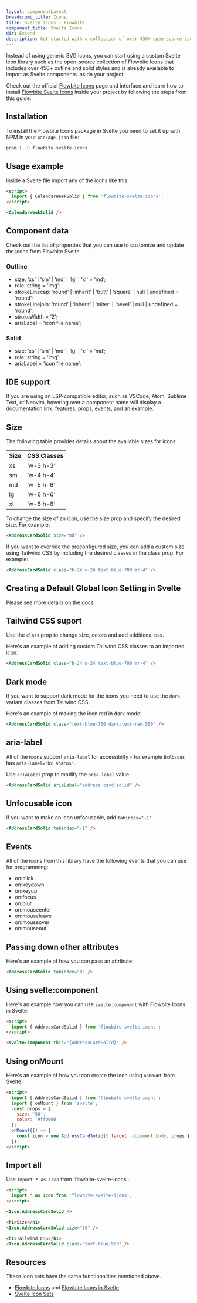 ```yaml
---
layout: componentLayout
breadcrumb_title: Icons
title: Svelte Icons - Flowbite
component_title: Svelte Icons
dir: Extend
description: Get started with a collection of over 430+ open-source icons built for Svelte and Flowbite and a collection of other external icon libraries to build beautiful websites
---
```


<script>
  import { P, A, List, Li } from '$lib'
  
	import CheckCircle from './CheckCircle.svelte'
</script>

Instead of using generic SVG icons, you can start using a custom Svelte icon library such as the open-source collection of Flowbite Icons that includes over 450+ outline and solid styles and is already available to import as Svelte components inside your project.

Check out the official [Flowbite Icons](https://flowbite.com/icons/) page and interface and learn how to install [Flowbite Svelte Icons](https://flowbite-svelte-icons.vercel.app/) inside your project by following the steps from this guide.

## Installation

To install the Flowbite Icons package in Svelte you need to set it up with NPM in your `package.json` file:

```sh
pnpm i -D flowbite-svelte-icons
```

## Usage example

Inside a Svelte file import any of the icons like this:

```html
<script>
  import { CalendarWeekSolid } from 'flowbite-svelte-icons';
</script>

<CalendarWeekSolid />
```

## Component data

Check out the list of properties that you can use to customize and update the icons from Flowbite Svelte.

### Outline

- size: ‘xs’ | ‘sm’ | ‘md’ | ‘lg’ | ‘xl’ = ‘md’;
- role: string = ‘img’;
- strokeLinecap: ‘round’ | ‘inherit’ | ‘butt’ | ‘square’ | null | undefined = ‘round’;
- strokeLinejoin: ‘round’ | ‘inherit’ | ‘miter’ | ‘bevel’ | null | undefined = ‘round’;
- strokeWidth = ‘2’;
- ariaLabel = ‘icon file name’;

### Solid

- size: ‘xs’ | ‘sm’ | ‘md’ | ‘lg’ | ‘xl’ = ‘md’;
- role: string = ‘img’;
- ariaLabel = ‘icon file name’;

## IDE support

If you are using an LSP-compatible editor, such as VSCode, Atom, Sublime Text, or Neovim, hovering over a component name will display a documentation link, features, props, events, and an example.

## Size

The following table provides details about the available sizes for icons:

|Size|CSS Classes|
|--|--|
|xs|‘w-3 h-3’|
|sm|‘w-4 h-4’|
|md|‘w-5 h-6’|
|lg|‘w-6 h-6’|
|xl|‘w-8 h-8’|

To change the size of an icon, use the size prop and specify the desired size. For example:

```html
<AddressCardSolid size="md" />
```

If you want to override the preconfigured size, you can add a custom size using Tailwind CSS by including the desired classes in the class prop. For example:

```html
<AddressCardSolid class="h-24 w-24 text-blue-700 mr-4" />
```

## Creating a Default Global Icon Setting in Svelte

Please see more details on the [docs](https://flowbite-svelte-icons.vercel.app/)

## Tailwind CSS suport

Use the `class` prop to change size, colors and add additional css.

Here's an example of adding custom Tailwind CSS classes to an imported icon:

```html
<AddressCardSolid class="h-24 w-24 text-blue-700 mr-4" />
```

## Dark mode

If you want to support dark mode for the icons you need to use the `dark` variant classes from Tailwind CSS.

Here's an example of making the icon red in dark mode:

```html
<AddressCardSolid class="text-blue-700 dark:text-red-500" />
```

## aria-label

All of the icons support `aria-label` for accessibilty - for example `BxAbacus` has `aria-label="bx abacus"`.

Use `ariaLabel` prop to modify the `aria-label` value.

```html
<AddressCardSolid ariaLabel="address card solid" />
```

## Unfocusable icon

If you want to make an icon unfocusable, add `tabindex="-1"`.

```html
<AddressCardSolid tabindex="-1" />
```

## Events

All of the icons from this library have the following events that you can use for programming:

- on:click
- on:keydown
- on:keyup
- on:focus
- on:blur
- on:mouseenter
- on:mouseleave
- on:mouseover
- on:mouseout

## Passing down other attributes

Here's an example of how you can pass an attribute:

```html
<AddressCardSolid tabindex="0" />
```

## Using svelte:component

Here's an example how you can use `svelte:component` with Flowbite Icons in Svelte:

```html
<script>
  import { AddressCardSolid } from 'flowbite-svelte-icons';
</script>

<svelte:component this="{AddressCardSolid}" />
```

## Using onMount

Here's an example of how you can create the icon using `onMount` from Svelte:

```html
<script>
  import { AddressCardSolid } from 'flowbite-svelte-icons';
  import { onMount } from 'svelte';
  const props = {
    size: '50',
    color: '#ff0000'
  };
  onMount(() => {
    const icon = new AddressCardSolid({ target: document.body, props });
  });
</script>
```

## Import all

Use `import * as Icon` from 'flowbite-svelte-icons..

```html
<script>
  import * as Icon from 'flowbite-svelte-icons';
</script>

<Icon.AddressCardSolid />

<h1>Size</h1>
<Icon.AddressCardSolid size="30" />

<h1>Tailwind CSS</h1>
<Icon.AddressCardSolid class="text-blue-500" />
```

## Resources

These icon sets have the same functionalities mentioned above.

- [Flowbite Icons](https://flowbite.com/icons/) and [Flowbite Icons in Svelte](https://github.com/themesberg/flowbite-svelte-icons)
- [Svelte Icon Sets](https://svelte-svg-icons.vercel.app/)

